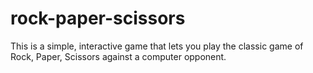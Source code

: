 # rock-paper-scissors
This is a simple, interactive game that lets you play the classic game of Rock, Paper, Scissors against a computer opponent. 
